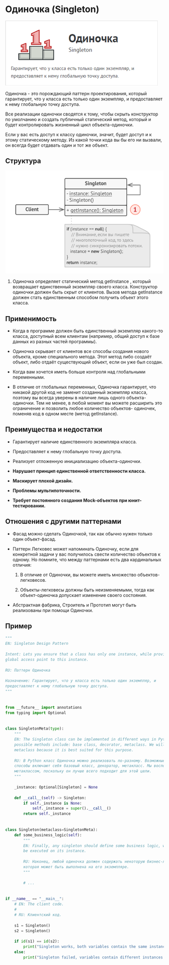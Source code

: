 # Одиночка (Singleton)

![Строитель](./generating/singleton/singleton.png)

Одиночка - это порождающий паттерн проектирования,
который гарантирует, что у класса есть только один
экземпляр, и предоставляет к нему глобальную точку
доступа.

Все реализации одиночки сводятся к тому, чтобы скрыть
конструктор по умолчанию и создать публичный
статический метод, который и будет контролировать
жизненный цикл объекта-одиночки.

Если у вас есть доступ к классу одиночки, значит, будет
доступ и к этому статическому методу. Из какой точки кода
вы бы его ни вызвали, он всегда будет отдавать один и тот
же объект.

## Структура

![Структура](./generating/singleton/structure.png)

1. Одиночка определяет статический метод getInstance ,
который возвращает единственный экземпляр своего
класса. Конструктор одиночки должен быть скрыт от клиентов.
Вызов метода getInstance должен стать единственным
способом получить объект этого класса.

## Применимость

- Когда в программе должен быть единственный экземпляр
какого-то класса, доступный всем клиентам (например,
общий доступ к базе данных из разных частей программы).

- Одиночка скрывает от клиентов все способы создания
нового объекта, кроме специального метода. Этот метод
либо создаёт объект, либо отдаёт существующий объект,
если он уже был создан.

- Когда вам хочется иметь больше контроля над
глобальными переменными.

- В отличие от глобальных переменных, Одиночка
гарантирует, что никакой другой код не заменит созданный
экземпляр класса, поэтому вы всегда уверены в наличие
лишь одного объекта-одиночки.
Тем не менее, в любой момент вы можете расширить это
ограничение и позволить любое количество объектов-
одиночек, поменяв код в одном месте (метод getInstance).

## Преимущества и недостатки

- Гарантирует наличие единственного экземпляра класса.

- Предоставляет к нему глобальную точку доступа.

- Реализует отложенную инициализацию объекта-одиночки.

- __Нарушает принцип единственной ответственности класса.__

- __Маскирует плохой дизайн.__

- __Проблемы мультипоточности.__

- __Требует постоянного создания Mock-объектов при юнит-тестировании.__

## Отношения с другими паттернами

- Фасад можно сделать Одиночкой, так как обычно нужен
только один объект-фасад.

- Паттерн Легковес может напоминать Одиночку, если для
конкретной задачи у вас получилось свести количество
объектов к одному. Но помните, что между паттернами есть
два кардинальных отличия:
    1. В отличие от Одиночки, вы можете иметь множество
объектов-легковесов.

    2. Объекты-легковесы должны быть неизменяемыми, тогда
как объект-одиночка допускает изменение своего
состояния.

- Абстрактная фабрика, Строитель и Прототип могут быть
реализованы при помощи Одиночки.

## Пример
<!-- <link rel="stylesheet" href="./highlight/styles/atelier-forest-dark.css">
<script src="./highlight/highlight.pack.js"></script>
<script>hljs.initHighlightingOnLoad();</script>
<pre id="mycode" class="python">
<code> -->

```python
"""
EN: Singleton Design Pattern

Intent: Lets you ensure that a class has only one instance, while providing a
global access point to this instance.

RU: Паттерн Одиночка

Назначение: Гарантирует, что у класса есть только один экземпляр, и
предоставляет к нему глобальную точку доступа.
"""


from __future__ import annotations
from typing import Optional


class SingletonMeta(type):
    """
    EN: The Singleton class can be implemented in different ways in Python. Some
    possible methods include: base class, decorator, metaclass. We will use the
    metaclass because it is best suited for this purpose.

    RU: В Python класс Одиночка можно реализовать по-разному. Возможные
    способы включают себя базовый класс, декоратор, метакласс. Мы воспользуемся
    метаклассом, поскольку он лучше всего подходит для этой цели.
    """

    _instance: Optional[Singleton] = None

    def __call__(self) -> Singleton:
        if self._instance is None:
            self._instance = super().__call__()
        return self._instance


class Singleton(metaclass=SingletonMeta):
    def some_business_logic(self):
        """
        EN: Finally, any singleton should define some business logic, which can
        be executed on its instance.

        RU: Наконец, любой одиночка должен содержать некоторую бизнес-логику,
        которая может быть выполнена на его экземпляре.
        """

        # ...


if __name__ == "__main__":
    # EN: The client code.
    #
    # RU: Клиентский код.

    s1 = Singleton()
    s2 = Singleton()

    if id(s1) == id(s2):
        print("Singleton works, both variables contain the same instance.")
    else:
        print("Singleton failed, variables contain different instances.")
```
<!-- </code>
</pre> -->